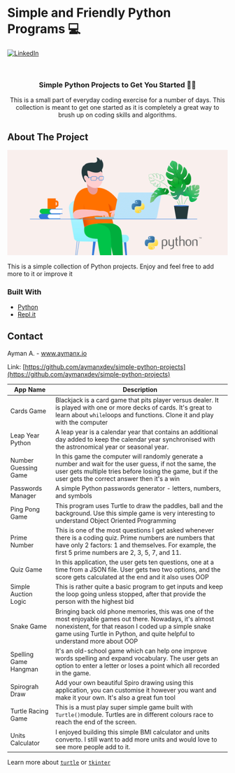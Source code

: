 
# Simple and Friendly Python Programs  💻 


[![LinkedIn][linkedin-shield]][linkedin-url]


<!-- PROJECT LOGO -->
<br />
<p align="center">
 

  <h3 align="center">Simple Python Projects to Get You Started 👨‍💻 </h3>

  <p align="center">
    This is a small part of everyday coding exercise for a number of days. This collection is meant to get one started as it is completely a great way to brush up on coding skills and algorithms. 
</p>





<!-- ABOUT THE PROJECT -->
## About The Project

![Product Name Screen Shot][product-screenshot]

This is a simple collection of Python projects. Enjoy and feel free to add more to it or improve it




### Built With

* [Python](https://www.python.org/)
* [Repl.it](https://repl.it/~)


<!-- CONTACT -->
## Contact

Ayman A.  - www.aymanx.io

Link: [https://github.com/aymanxdev/simple-python-projects](https://github.com/aymanxdev/simple-python-projects)

| App Name   | Description  |
| ------------- | ------------- |
| Cards Game  | Blackjack is a card game that pits player versus dealer. It is played with one or more decks of cards. It's great to learn about ```while```loops and functions. Clone it and play with the computer   |
| Leap Year Python  | A leap year is a calendar year that contains an additional day added to keep the calendar year synchronised with the astronomical year or seasonal year.  |
| Number Guessing Game  | In this game the computer will randomly generate a number and wait for the user guess, if not the same, the user gets multiple tries before losing the game, but if the user gets the correct answer then it's a win  |
| Passwords Manager  | A simple Python passwords generator - letters, numbers, and symbols  |
| Ping Pong Game  | This program uses Turtle to draw the paddles, ball and the background. Use this simple game is very interesting to understand Object Oriented Programming |
| Prime Number | This is one of the most questions I get asked whenever there is a coding quiz. Prime numbers are numbers that have only 2 factors: 1 and themselves. For example, the first 5 prime numbers are 2, 3, 5, 7, and 11.  |
| Quiz Game | In this application, the user gets ten questions, one at a time from a JSON file. User gets two two options, and the score gets calculated at the end and it also uses OOP  |
| Simple Auction Logic | This is rather quite a basic program to get inputs and keep the loop going unless stopped, after that provide the person with the highest bid |
| Snake Game | Bringing back old phone memories, this was one of the most enjoyable games out there. Nowadays, it's almost nonexistent, for that reason I coded up a simple snake game using Turtle in Python, and quite helpful to understand more about OOP  |
| Spelling Game Hangman| It's an old-school game which can help one improve words spelling and expand vocabulary. The user gets an option to enter a letter or loses a point which all recorded in the game.   |
| Spirograh Draw | Add your own beautiful Spiro drawing using this application, you can customise it however you want and make it your own. It's also a great fun tool   |
| Turtle Racing Game | This is a must play super simple game built with `Turtle()`module. Turtles are in different colours race to reach the end of the screen.   |
| Units Calculator | I enjoyed building this simple BMI calculator and units converto. I still want to add more units and would love to see more people add to it.  |


Learn more about [`turtle`](https://bit.ly/3vcRBfG) or [`tkinter`](https://docs.python.org/3/library/tkinter.html)

<!-- MARKDOWN LINKS & IMAGES -->

[linkedin-shield]: https://img.shields.io/badge/-LinkedIn-black.svg?style=flat-square&logo=linkedin&colorB=555
[linkedin-url]: https://www.linkedin.com/in/ayman-io/
[product-screenshot]: images/Why-Python-Is-Still-Better-Than-Other-Programming-Languages-1.png
